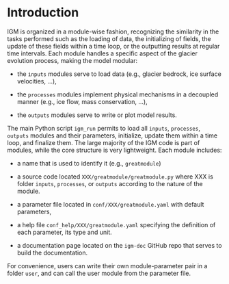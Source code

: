 # Introduction

IGM is organized in a module-wise fashion, recognizing the similarity in the tasks performed such as the loading of data, the initializing of fields, the update of these fields within a time loop, or the outputting results at regular time intervals. Each module handles a specific aspect of the glacier evolution process, making the model modular:

- the `inputs` modules serve to load data (e.g., glacier bedrock, ice surface velocities, ...),

- the `processes` modules implement physical mechanisms in a decoupled manner (e.g., ice flow, mass conservation, ...),

- the `outputs` modules serve to write or plot model results.

The main Python script `igm_run` permits to load all `inputs`, `processes`, `outputs` modules and their parameters, initialize, update them within a time loop, and finalize them. The large majority of the IGM code is part of modules, while the core structure is very lightweight. Each module includes:

- a name that is used to identify it (e.g., `greatmodule`)

- a source code located `XXX/greatmodule/greatmodule.py` where XXX is folder `inputs`, `processes`, or `outputs` according to the nature of the module.

- a parameter file located in `conf/XXX/greatmodule.yaml` with default parameters,

- a help file `conf_help/XXX/greatmodule.yaml` specifying the definition of each parameter, its type and unit.

- a documentation page located on the `igm-doc` GitHub repo that serves to build the documentation.

For convenience, users can write their own module-parameter pair in a folder `user`, and can call the user module from the parameter file.
